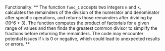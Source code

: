 Functionality: ** The function `func_1` accepts two integers `n` and `k`, calculates the remainders of the division of the numerator and denominator after specific operations, and returns those remainders after dividing by (10^6 + 3). The function computes the product of factorials for a given range of values and then finds the greatest common divisor to simplify the fractions before returning the remainders. The code may encounter potential issues if `k` is 0 or negative, which could lead to unexpected results or errors. **
